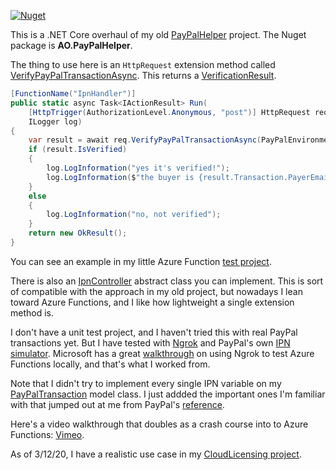 [![Nuget](https://img.shields.io/nuget/v/AO.PayPalHelper)](https://www.nuget.org/packages/AO.PayPalHelper/)

This is a .NET Core overhaul of my old [PayPalHelper](https://github.com/adamosoftware/PayPalHelper) project. The Nuget package is **AO.PayPalHelper**.

The thing to use here is an `HttpRequest` extension method called [VerifyPayPalTransactionAsync](https://github.com/adamosoftware/PayPalHelper2/blob/master/PayPalHelper.Core/Extensions/RequestExtensions.cs#L23). This returns a [VerificationResult](https://github.com/adamosoftware/PayPalHelper2/blob/master/PayPalHelper.Core/Models/VerificationResult.cs).

```csharp
[FunctionName("IpnHandler")]
public static async Task<IActionResult> Run(
    [HttpTrigger(AuthorizationLevel.Anonymous, "post")] HttpRequest req,
    ILogger log)
{
    var result = await req.VerifyPayPalTransactionAsync(PayPalEnvironment.Sandbox, log);
    if (result.IsVerified)
    {
        log.LogInformation("yes it's verified!");
        log.LogInformation($"the buyer is {result.Transaction.PayerEmail}, and they paid {result.Transaction.Gross} for item {result.Transaction.ItemNumber}");
    }
    else
    {
        log.LogInformation("no, not verified");
    }
    return new OkResult();
}
```

You can see an example in my little Azure Function [test project](https://github.com/adamosoftware/PayPalHelper2/blob/master/IpnTest/IpnHandler.cs).

There is also an [IpnController](https://github.com/adamosoftware/PayPalHelper2/blob/master/PayPalHelper.Core/IpnController.cs) abstract class you can implement. This is sort of compatible with the approach in my old project, but nowadays I lean toward Azure Functions, and I like how lightweight a single extension method is.

I don't have a unit test project, and I haven't tried this with real PayPal transactions yet. But I have tested with [Ngrok](https://ngrok.com/) and PayPal's own [IPN simulator](https://developer.paypal.com/developer/ipnSimulator/). Microsoft has a great [walkthrough](https://docs.microsoft.com/en-us/azure/azure-functions/functions-debug-event-grid-trigger-local) on using Ngrok to test Azure Functions locally, and that's what I worked from.

Note that I didn't try to implement every single IPN variable on my [PayPalTransaction](https://github.com/adamosoftware/PayPalHelper2/blob/master/PayPalHelper.Core/Models/PayPalTransaction.cs) model class. I just addded the important ones I'm familiar with that jumped out at me from PayPal's [reference](https://developer.paypal.com/docs/ipn/integration-guide/IPNandPDTVariables/).

Here's a video walkthrough that doubles as a crash course into to Azure Functions: [Vimeo](https://player.vimeo.com/video/391312203).

As of 3/12/20, I have a realistic use case in my [CloudLicensing project](https://github.com/adamosoftware/CloudLicensing/blob/master/CloudLicensing.Server/OnPurchased.cs).
